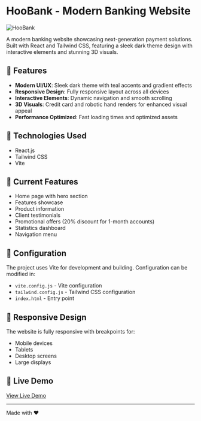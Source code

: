 # HooBank - Modern Banking Website

![HooBank](https://sjc.microlink.io/VtUsl6KOGCR4hUgYIaXskryXIM8KzYuBsCFgGQKU9jdp2Kd5OBAXCnRju2AYej-R242jO5p9Y69x9w7q9LhtDA.jpeg)

A modern banking website showcasing next-generation payment solutions. Built with React and Tailwind CSS, featuring a sleek dark theme design with interactive elements and stunning 3D visuals.

## 🌟 Features

- **Modern UI/UX**: Sleek dark theme with teal accents and gradient effects
- **Responsive Design**: Fully responsive layout across all devices
- **Interactive Elements**: Dynamic navigation and smooth scrolling
- **3D Visuals**: Credit card and robotic hand renders for enhanced visual appeal
- **Performance Optimized**: Fast loading times and optimized assets

## 🚀 Technologies Used

- React.js
- Tailwind CSS
- Vite

## 🎯 Current Features

- Home page with hero section
- Features showcase
- Product information
- Client testimonials
- Promotional offers (20% discount for 1-month accounts)
- Statistics dashboard
- Navigation menu

## 🔧 Configuration

The project uses Vite for development and building. Configuration can be modified in:
- `vite.config.js` - Vite configuration
- `tailwind.config.js` - Tailwind CSS configuration
- `index.html` - Entry point

## 📱 Responsive Design

The website is fully responsive with breakpoints for:
- Mobile devices
- Tablets
- Desktop screens
- Large displays

## 🔗 Live Demo

[View Live Demo](https://hoo-bank-rouge-five.vercel.app/#clients)

---

Made with ❤️
